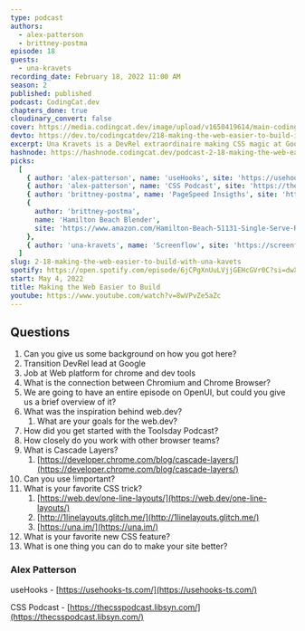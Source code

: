 ```yaml
---
type: podcast
authors:
  - alex-patterson
  - brittney-postma
episode: 18
guests:
  - una-kravets
recording_date: February 18, 2022 11:00 AM
season: 2
published: published
podcast: CodingCat.dev
chapters_done: true
cloudinary_convert: false
cover: https://media.codingcat.dev/image/upload/v1650419614/main-codingcatdev-photo/una_kravets_make_the_web_easier_to_build.jpg
devto: https://dev.to/codingcatdev/218-making-the-web-easier-to-build-i3h
excerpt: Una Kravets is a DevRel extraordinaire making CSS magic at Google.
hashnode: https://hashnode.codingcat.dev/podcast-2-18-making-the-web-easier-to-build-with-una-kavets
picks:
  [
    { author: 'alex-patterson', name: 'useHooks', site: 'https://usehooks-ts.com/' },
    { author: 'alex-patterson', name: 'CSS Podcast', site: 'https://thecsspodcast.libsyn.com/' },
    { author: 'brittney-postma', name: 'PageSpeed Insigths', site: 'https://pagespeed.web.dev/' },
    {
      author: 'brittney-postma',
      name: 'Hamilton Beach Blender',
      site: 'https://www.amazon.com/Hamilton-Beach-51131-Single-Serve-Raspberry/dp/B00QNUCV0I/ref=sr_1_3?keywords=hamilton%2Bbeach%2Bblender&qid=1644843398&sr=8-3&th=1'
    },
    { author: 'una-kravets', name: 'Screenflow', site: 'https://screenflow.en.softonic.com/mac' }
  ]
slug: 2-18-making-the-web-easier-to-build-with-una-kavets
spotify: https://open.spotify.com/episode/6jCPgXnUuLVjjGEHcGVr0C?si=dwXY8ITrTviUNJkg-zFlTA
start: May 4, 2022
title: Making the Web Easier to Build
youtube: https://www.youtube.com/watch?v=8wVPvZe5aZc
---
```


## Questions

1. Can you give us some background on how you got here?
2. Transition DevRel lead at Google
3. Job at Web platform for chrome and dev tools
4. What is the connection between Chromium and Chrome Browser?
5. We are going to have an entire episode on OpenUI, but could you give us a brief overview of it?
6. What was the inspiration behind web.dev?
   1. What are your goals for the web.dev?
7. How did you get started with the Toolsday Podcast?
8. How closely do you work with other browser teams?
9. What is Cascade Layers?
   1. [https://developer.chrome.com/blog/cascade-layers/](https://developer.chrome.com/blog/cascade-layers/)
10. Can you use !important?
11. What is your favorite CSS trick?
    1. [https://web.dev/one-line-layouts/](https://web.dev/one-line-layouts/)
    2. [http://1linelayouts.glitch.me/](http://1linelayouts.glitch.me/)
    3. [https://una.im/](https://una.im/)
12. What is your favorite new CSS feature?
13. What is one thing you can do to make your site better?

### Alex Patterson

useHooks - [https://usehooks-ts.com/](https://usehooks-ts.com/)

CSS Podcast - [https://thecsspodcast.libsyn.com/](https://thecsspodcast.libsyn.com/)
